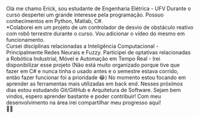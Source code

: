 Olá me chamo Erick, sou estudante de Engenharia Elétrica - UFV
Durante o curso despertei um grande interesse pela programação.
Possuo conhecimentos em Python, Matlab, C#.
<br/>*Colaborei em um projeto de um controlador de desvio de obstáculo reativo com robô terrestre durante o curso. Vou adicionar o vídeo do mesmo em funcionamento.<br/>
Cursei disciplinas relacionadas a Inteligência Computacional - Principalmente Redes Neurais e Fuzzy.
Participei de optativas relacionadas a Robótica Industrial, Móvel e Automação em Tempo Real - Irei disponibilizar esse projeto (Não está muito organizado porque tive que fazer em C# e nunca tinha o usado antes e o semestre estava corrido, então fazer funcionar foi a prioridade 😂)
No momento estou focando em aprender as ferramentas mais utilizadas em back end. 
Nesses próximos dias estou estudando Git/GitHub e Arquitetura de Software.
Sejam bem vindos, espero aprender bastante e poder contribuir! 
Com meu desenvolvimento na área irei compartilhar meu progresso aqui!                   
🐱‍🚀
